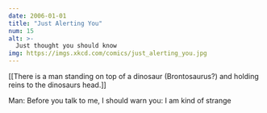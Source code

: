 ```yaml
---
date: 2006-01-01
title: "Just Alerting You"
num: 15
alt: >-
  Just thought you should know
img: https://imgs.xkcd.com/comics/just_alerting_you.jpg
---
```

[[There is a man standing on top of a dinosaur (Brontosaurus?) and holding reins to the dinosaurs head.]]

Man: Before you talk to me, I should warn you: I am kind of strange

